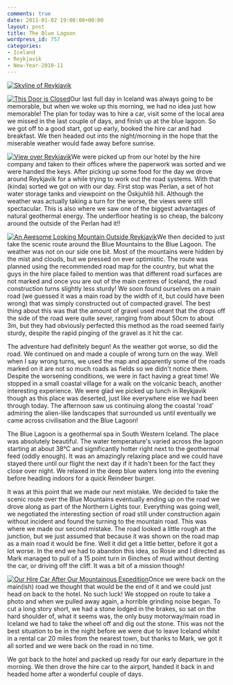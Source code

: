 ```yaml
---
comments: true
date: 2011-01-02 19:00:08+00:00
layout: post
title: The Blue Lagoon
wordpress_id: 757
categories:
- Iceland
- Reykjavik
- New-Year-2010-11
---
```


[![Skyline of Reykjavik](http://travel.perry-online.me.uk/files/2011/01/img_3306_7_8_9-1024x245.jpg)](http://travel.perry-online.me.uk/trips/iceland10-11/the-blue-lagoon/attachment/img_3306_7_8_9/)


[![This Door is Closed](http://travel.perry-online.me.uk/files/2011/01/img_3323-150x150.jpg)](http://travel.perry-online.me.uk/trips/iceland10-11/the-blue-lagoon/attachment/img_3323/)Our last full day in Iceland was always going to be memorable, but when we woke up this morning, we had no idea just how memorable! The plan for today was to hire a car, visit some of the local area we missed in the last couple of days, and finish up at the blue lagoon. So we got off to a good start, got up early, booked the hire car and had breakfast. We then headed out into the night/morning in the hope that the miserable weather would fade away before sunrise.

[![View over Reykjavik](http://travel.perry-online.me.uk/files/2011/01/img_3324-150x150.jpg)](http://travel.perry-online.me.uk/trips/iceland10-11/the-blue-lagoon/attachment/img_3324/)We were picked up from our hotel by the hire company and taken to their offices where the paperwork was sorted and we were handed the keys. After picking up some food for the day we drove around Reykjavik for a while trying to work out the road systems. With that (kinda) sorted we got on with our day. First stop was Perlan, a set of hot water storage tanks and viewpoint on the Öskjuhlíð hill. Although the weather was actually taking a turn for the worse, the views were still spectacular. This is also where we saw one of the biggest advantages of natural geothermal energy. The underfloor heating is so cheap, the balcony around the outside of the Perlan had it!!

[![An Awesome Looking Mountain Outside Reykjavik](http://travel.perry-online.me.uk/files/2011/01/img_3325-150x150.jpg)](http://travel.perry-online.me.uk/trips/iceland10-11/the-blue-lagoon/attachment/img_3325/)We then decided to just take the scenic route around the Blue Mountains to the Blue Lagoon. The weather was not on our side one bit. Most of the mountains were hidden by the mist and clouds, but we pressed on ever optimistic. The route was planned using the recommended road map for the country, but what the guys in the hire place failed to mention was that different road surfaces are not marked and once you are out of the main centres of Iceland, the road construction turns slightly less sturdy! We soon found ourselves on a main road (we guessed it was a main road by the width of it, but could have been wrong) that was simply constructed out of compacted gravel. The best thing about this was that the amount of gravel used meant that the drops off the side of the road were quite sever, ranging from about 50cm to about 3m, but they had obviously perfected this method as the road seemed fairly sturdy, despite the rapid pinging of the gravel as it hit the car.

The adventure had definitely begun! As the weather got worse, so did the road. We continued on and made a couple of wrong turn on the way. Well when I say wrong turns, we used the map and apparently some of the roads marked on it are not so much roads as fields so we didn't notice them. Despite the worsening conditions, we were in fact having a great time! We stopped in a small coastal village for a walk on the volcanic beach, another interesting experience. We were glad we picked up lunch in Reykjavik though as this place was deserted, just like everywhere else we had been through today. The afternoon saw us continuing along the coastal 'road' admiring the alien-like landscapes that surrounded us until eventually we came across civilisation and the Blue Lagoon!

The Blue Lagoon is a geothermal spa in South Western Iceland. The place was absolutely beautiful. The water temperature's varied across the lagoon starting at about 38°C and significantly hotter right next to the geothermal feed (oddly enough). It was an amazingly relaxing place and we could have stayed there until our flight the next day if it hadn't been for the fact they close over night. We relaxed in the deep blue waters long into the evening before heading indoors for a quick Reindeer burger.

It was at this point that we made our next mistake. We decided to take the scenic route over the Blue Mountains eventually ending up on the road we drove along as part of the Northern Lights tour. Everything was going well, we negotiated the interesting section of road still under construction again without incident and found the turning to the mountain road. This was where we made our second mistake. The road looked a little rough at the junction, but we just assumed that because it was shown on the road map as a main road it would be fine. Well it did get a little better, before it got a lot worse. In the end we had to abandon this idea, so Rosie and I directed as Mark managed to pull of a 15 point turn in 6inches of mud without denting the car, or driving off the cliff. It was a bit of a mission though!

[![Our Hire Car After Our Mountainous Expedition](http://travel.perry-online.me.uk/files/2011/01/img_3368-150x150.jpg)](http://travel.perry-online.me.uk/trips/iceland10-11/the-blue-lagoon/attachment/img_3368/)Once we were back on the main(ish) road we thought that would be the end of it and we could just head on back to the hotel. No such luck! We stopped on route to take a photo and when we pulled away again, a horrible grinding noise began. To cut a long story short, we had a stone lodged in the brakes, so sat on the hard shoulder of, what it seems was, the only busy motorway/main road in Iceland we had to take the wheel off and dig out the stone. This was not the best situation to be in the night before we were due to leave Iceland whilst in a rental car 20 miles from the nearest town, but thanks to Mark, we got it all sorted and we were back on the road in no time.

We got back to the hotel and packed up ready for our early departure in the morning. We then drove the hire car to the airport, handed it back in and headed home after a wonderful couple of days.
